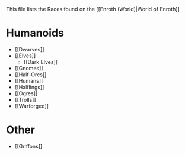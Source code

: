 
This file lists the Races found on the [[Enroth (World)|World of Enroth]]
# Humanoids
* [[Dwarves]]
* [[Elves]]
	* [[Dark Elves]]
* [[Gnomes]]
* [[Half-Orcs]]
* [[Humans]]
* [[Halflings]]
* [[Ogres]]
* [[Trolls]]
* [[Warforged]]
# Other
* [[Griffons]]


